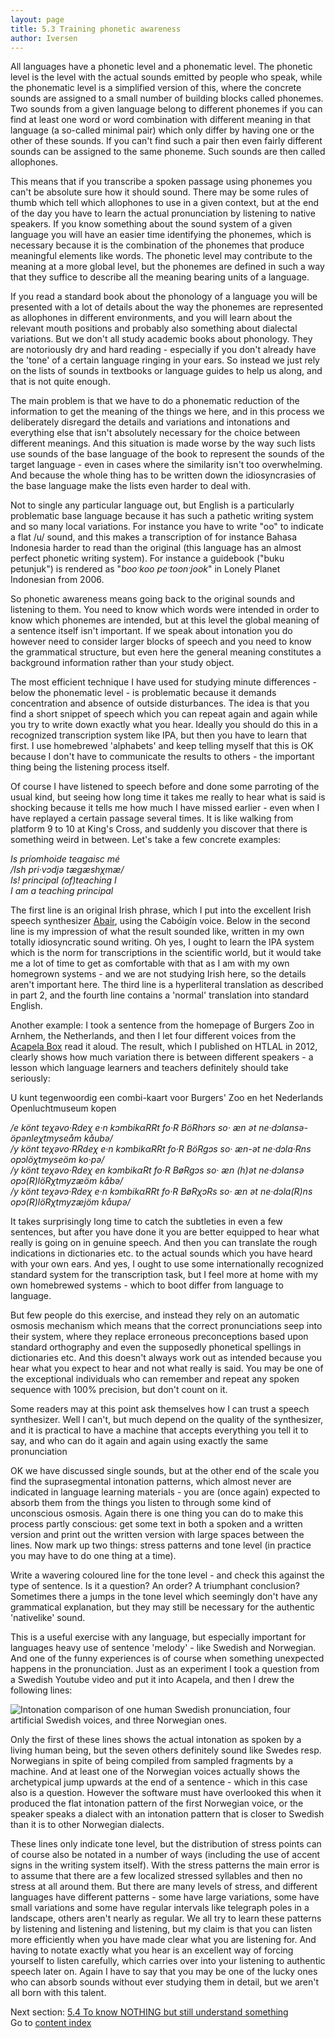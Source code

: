 ```yaml
---
layout: page
title: 5.3 Training phonetic awareness
author: Iversen
---
```

All languages have a phonetic level and a phonematic level. The phonetic level is the level with the actual sounds emitted by people who speak, while the phonematic level is a simplified version of this, where the concrete sounds are assigned to a small number of building blocks called phonemes. Two sounds from a given language belong to different phonemes if you can find at least one word or word combination with different meaning in that language (a so-called minimal pair) which only differ by having one or the other of these sounds.  If you can't find such a pair then even fairly different sounds can be assigned to the same phoneme. Such sounds are then called allophones.

This means that if you transcribe a spoken passage using phonemes you can't be absolute sure how it should sound. There may be some rules of thumb which tell which allophones to use in a given context, but at the end of the day you have to learn the actual pronunciation by listening to native speakers. If you know something about the sound system of a given language you will have an easier time identifying the phonemes, which is necessary because it is the combination of  the phonemes that produce meaningful elements like words. The phonetic level may contribute to the meaning at a more global level, but the phonemes are defined in such a way that they suffice to describe all the meaning bearing units of a language.

If you read a standard book about the phonology of a language you will be presented with a lot of details about the way the phonemes are represented as allophones in different environments, and you will learn about the relevant mouth positions and probably also something about dialectal variations. But we don't all study academic books about phonology. They are notoriously dry and hard reading - especially if you don't already have the 'tone' of a certain language ringing in your ears. So instead we just rely on the lists of sounds in textbooks or language guides to help us along, and that is not quite enough. 

The main problem is that we have to do a phonematic reduction of the information to get the meaning of the things we here, and in this process we deliberately disregard the details and variations and intonations and everything else that isn't absolutely necessary for the choice between different meanings. And this situation is made worse by the way such lists use sounds of the base language of the book to represent the sounds of the target language - even in cases where the similarity isn't too overwhelming. And because the whole thing has to be written down the idiosyncrasies of the base language make the lists even harder to deal with.

Not to single any particular language out, but English is a particularly problematic base language because it has such a pathetic writing system and so many local variations. For instance you have to write "oo" to indicate a flat /u/ sound, and this makes a transcription of for instance Bahasa Indonesia harder to read than the original (this language has an almost perfect phonetic writing system). For instance a guidebook ("buku petunjuk") is rendered as "*booˑkoo peˑtoonˑjook*" in Lonely Planet Indonesian from 2006. 

So phonetic awareness means going back to the original sounds and listening to them. You need to know which words were intended in order to know which phonemes are intended, but at this level the global meaning of a sentence itself isn't important. If we speak about intonation you do however need to consider larger blocks of speech and you need to know the grammatical structure, but even here the general meaning constitutes a background information rather than your study object. 

The most efficient technique I have used for studying minute differences - below the phonematic level - is problematic because it demands concentration and absence of outside disturbances. The idea is that you find a short snippet of speech which you can repeat again and again while you try to write down exactly what you hear. Ideally you should do this in a recognized transcription system like IPA, but then you have to learn that first. I use homebrewed 'alphabets' and keep telling myself that this is OK because I don't have to communicate the results to others - the important thing being the listening process itself. 

Of course I have listened to speech before and done some parroting of the usual kind, but seeing how long time it takes me really to hear what is said is shocking because it tells me how much I have missed earlier - even when I have replayed a certain passage several times. It is like walking from platform 9 to 10 at King's Cross, and suddenly you discover that there is something weird in between. Let's take a few concrete examples: 

*Is príomhoide teagaisc mé*  
*/Ish pri·vɔdjə tægæshχmæ/*  
*Is! principal (of)teaching I*  
*I am a teaching principal*

The first line is an original Irish phrase, which I put into the excellent Irish speech synthesizer [Abair](http://abair.ie/), using the Cabóigín voice. Below in the second line is my impression of what the result sounded like, written in my own totally idiosyncratic sound writing. Oh yes, I ought to learn the IPA system which is the norm for transcriptions in the scientific world, but it would take me a lot of time to get as comfortable with that as I am with my own homegrown systems - and we are not studying Irish here, so the details aren't important here. The third line is a hyperliteral translation as described in part 2, and the fourth line contains a 'normal' translation into standard English. 

Another example: I took a sentence from the homepage of Burgers Zoo in Arnhem, the Netherlands, and then I let four different voices from the [Acapela Box](http://www.acapela-group.com/text-to-speech-interactive-demo.html) read it aloud. The result, which I published on HTLAL in 2012, clearly shows how much variation there is between different speakers - a lesson which language learners and teachers definitely should take seriously:

U kunt tegenwoordig een combi-kaart voor Burgers' Zoo en het Nederlands Openluchtmuseum kopen 

*/e könt teχəvo·Rdeχ e·n kɔmbikαRRt fo·R BöRhɔrs so· æn ət ne·dɔlansə-öpənleχtmyseåm kåubə/*  
*/y könt teχəvo·RRdeχ e·n kɔmbikαRRt fo·R BöRgɔs so· æn-ət ne·dɔla·Rns opɔlöχtmyseöm ko·pə/*  
*/y könt teχəvo·Rdeχ en kɔmbikαRt fo·R BøRgɔs so· æn (h)ət ne·dɔlansə opɔ(R)löRχtmyzæöm kåbə/*  
*/y könt teχəvɔ·Rdeχ e·n kɔmbikαRRt fo·R BøRχɔRs so· æn ət ne·dɔla(R)ns opɔ(R)löRχtmyzæjöm kåupə/*

It takes surprisingly long time to catch the subtleties in even a few sentences, but after you have done it you are better equipped to hear what really is going on in genuine speech. And then you  can translate the rough indications in dictionaries etc. to the actual sounds which you have heard with your own ears.  And yes, I ought to use some internationally recognized standard system for the transcription task, but I feel more at home with my own homebrewed systems - which to boot differ from language to language.

But few people do this exercise, and instead they rely on an automatic osmosis mechanism which means that the correct pronunciations seep into their system, where they replace erroneous preconceptions based upon standard orthography and even the supposedly phonetical spellings in dictionaries etc. And this doesn't always work out as intended because you hear what you expect to hear and not what really is said. You may be one of the exceptional individuals who can remember and repeat any spoken sequence with 100% precision, but don't count on it. 

Some readers may at this point ask themselves how I can trust a speech synthesizer. Well I can't, but much depend on the quality of the synthesizer, and it is practical to have a machine that accepts everything you tell it to say, and who can do it again and again using exactly the same pronunciation

OK we have discussed single sounds, but at the other end of the scale you find the suprasegmental intonation patterns, which almost never are indicated in language learning materials - you are (once again) expected to absorb them from the things you listen to through some kind of unconscious osmosis. Again there is one thing you can do to make this process partly conscious: get some text in both a spoken and a written version and print out the written version with large spaces between the lines. Now mark up two things: stress patterns and tone level (in practice you may have to do one thing at a time). 

Write a wavering coloured line for the tone level - and check this against the type of sentence. Is it a question? An order? A triumphant conclusion? Sometimes there a jumps in the tone level which seemingly don't have any grammatical explanation, but they may still be necessary for the authentic 'nativelike' sound. 

This is a useful exercise with any language, but especially important for languages heavy use of sentence 'melody' - like Swedish and Norwegian. And one of the funny experiences is of course when something unexpected happens in the pronunciation. Just as an experiment I took a question from a Swedish Youtube video and put it into Acapela, and then I drew the following lines:

![Intonation comparison of one human Swedish pronunciation, four artificial Swedish voices, and three Norwegian ones.](../5-3-image.jpg)

Only the first of these lines shows the actual intonation as spoken by a living human being, but the seven others definitely sound like Swedes resp. Norwegians in spite of being compiled from sampled fragments by a machine. And at least one of the Norwegian voices actually shows the archetypical jump upwards at the end of a sentence - which in this case also is a question. However  the software must have overlooked this when it produced the flat intonation pattern of the first Norwegian voice, or the speaker speaks a dialect with an intonation pattern that is closer to Swedish than it is to other Norwegian dialects. 

These lines only indicate tone level, but the distribution of stress points can of course also be notated in a number of ways (including the use of accent signs in the writing system itself). With the stress patterns the main error is to assume that there are a few localized stressed syllables and then no stress at all around them. But there are many levels of stress, and different languages have different patterns - some have large variations, some have small variations and some have regular intervals like telegraph poles in a landscape, others aren't nearly as regular. We all try to learn these patterns by listening and listening and listening, but my claim is that you can listen more efficiently when you have made clear what you are listening for. And having to notate exactly what you hear is an excellent way of forcing yourself to listen carefully, which carries over into your listening to authentic speech later on. Again I have to say that you may be one of the lucky ones who can absorb sounds without ever studying them in detail, but we aren't all born with this talent.



Next section: [5.4 To know NOTHING but still understand something](../5-4-to-know-nothing-but-still-understand-something/)  
Go to [content index](../)
